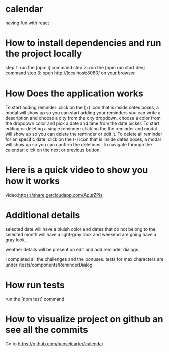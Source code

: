 # calendar

having fun with react

# How to install dependencies and run the project locally

step 1: run the [npm i] command
step 2: run the [npm run start:dev] command
step 3: open http://localhost:8080/ on your browser

# How Does the application works

To start adding reminder: click on the (+) icon that is inside dates boxes, a modal will show up so you can start adding your reminders you can write a description and choose a city from the city dropdown, choose a color from the dropdown color and pick a date and time from the date picker.
To start editing or deleting a single reminder: click on the the reminder and modal will show up so you can delete the reminder or edit it.
To delete all reminder for an specific date: click on the (-) icon that is inside dates boxes, a modal will show up so you can confirm the deletions.
To navigate through the calendar: click on the next or previous button.

# Here is a quick video to show you how it works

video:https://share.getcloudapp.com/ApurZPlz

# Additional details

selected date will have a bluish color and dates that do not belong to the selected month will have a light-gray look and weekend are going have a gray look .

weather details will be present on edit and add reminder dialogs

I completed all the challenges and the bonuses. tests for max characters are under /tests/components/ReminderDialog

# How run tests

run the [npm test] command

# How to visualize project on github an see all the commits

Go to https://github.com/hanselcarter/calendar
